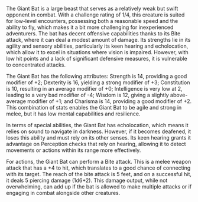 The Giant Bat is a large beast that serves as a relatively weak but swift opponent in combat. With a challenge rating of 1/4, this creature is suited for low-level encounters, possessing both a reasonable speed and the ability to fly, which makes it a bit more challenging for inexperienced adventurers. The bat has decent offensive capabilities thanks to its Bite attack, where it can deal a modest amount of damage. Its strengths lie in its agility and sensory abilities, particularly its keen hearing and echolocation, which allow it to excel in situations where vision is impaired. However, with low hit points and a lack of significant defensive measures, it is vulnerable to concentrated attacks.

The Giant Bat has the following attributes: Strength is 14, providing a good modifier of +2; Dexterity is 16, yielding a strong modifier of +3; Constitution is 10, resulting in an average modifier of +0; Intelligence is very low at 2, leading to a very bad modifier of -4; Wisdom is 12, giving a slightly above-average modifier of +1; and Charisma is 14, providing a good modifier of +2. This combination of stats enables the Giant Bat to be agile and strong in melee, but it has low mental capabilities and resilience.

In terms of special abilities, the Giant Bat has echolocation, which means it relies on sound to navigate in darkness. However, if it becomes deafened, it loses this ability and must rely on its other senses. Its keen hearing grants it advantage on Perception checks that rely on hearing, allowing it to detect movements or actions within its range more effectively.

For actions, the Giant Bat can perform a Bite attack. This is a melee weapon attack that has a +4 to hit, which translates to a good chance of connecting with its target. The reach of the bite attack is 5 feet, and on a successful hit, it deals 5 piercing damage (1d6+2). This damage output, while not overwhelming, can add up if the bat is allowed to make multiple attacks or if engaging in combat alongside other creatures.